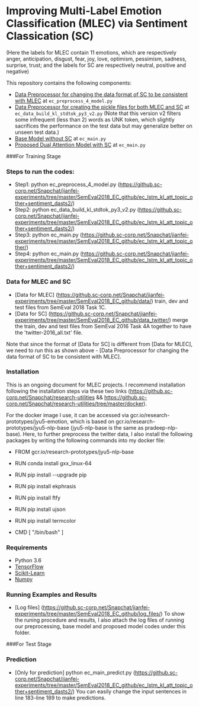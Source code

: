 # Improving Multi-Label Emotion Classification (MLEC) via Sentiment Classication (SC)

(Here the labels for MLEC contain 11 emotions, which are respectively anger, anticipation, disgust, fear, joy, love, optimism, pessimism, sadness, surprise, trust;
and the labels for SC are respectively neutral, positive and negative)

This repository contains the following components:
[](https://github.sc-corp.net/Snapchat/jianfei-experiments/tree/master/SemEval2018_EC_github/)

- [Data Preprocessor for changing the data format of SC to be consistent with MLEC](https://github.sc-corp.net/Snapchat/jianfei-experiments/tree/master/SemEval2018_EC_github/ec_lstm_kl_att_topic_other+sentiment_dasts2/) at `ec_preprocess_4_model.py`
- [Data Preprocessor for creating the pickle files for both MLEC and SC](https://github.sc-corp.net/Snapchat/jianfei-experiments/tree/master/SemEval2018_EC_github/ec_lstm_kl_att_topic_other+sentiment_dasts2/) at `ec_data_build_kl_stdtok_py3_v2.py` (Note that this version v2 filters some infrequent (less than 2) words as UNK token, which slightly sacrifices the performance on the test data but may generalize better on unseen test data.)
- [Base Model without SC](https://github.sc-corp.net/Snapchat/jianfei-experiments/tree/master/SemEval2018_EC_github/ec_lstm_kl_att_topic_other/) at `ec_main.py`
- [Proposed Dual Attention Model with SC](https://github.sc-corp.net/Snapchat/jianfei-experiments/tree/master/SemEval2018_EC_github/ec_lstm_kl_att_topic_other+sentiment_dasts2/) at `ec_main.py`

###For Training Stage
### Steps to run the codes:
- Step1: python ec_preprocess_4_model.py (https://github.sc-corp.net/Snapchat/jianfei-experiments/tree/master/SemEval2018_EC_github/ec_lstm_kl_att_topic_other+sentiment_dasts2/)
- Step2: python ec_data_build_kl_stdtok_py3_v2.py (https://github.sc-corp.net/Snapchat/jianfei-experiments/tree/master/SemEval2018_EC_github/ec_lstm_kl_att_topic_other+sentiment_dasts2/)
- Step3: python ec_main.py (https://github.sc-corp.net/Snapchat/jianfei-experiments/tree/master/SemEval2018_EC_github/ec_lstm_kl_att_topic_other/)
- Step4: python ec_main.py (https://github.sc-corp.net/Snapchat/jianfei-experiments/tree/master/SemEval2018_EC_github/ec_lstm_kl_att_topic_other+sentiment_dasts2/)

### Data for MLEC and SC
- [Data for MLEC] (https://github.sc-corp.net/Snapchat/jianfei-experiments/tree/master/SemEval2018_EC_github/data/) train, dev and test files from SemEval 2018 Task 1C.
- [Data for SC] (https://github.sc-corp.net/Snapchat/jianfei-experiments/tree/master/SemEval2018_EC_github/data_twitter/) merge the train, dev and test files from SemEval 2016 Task 4A together to have the 'twitter-2016_all.txt' file.

Note that since the format of [Data for SC] is different from [Data for MLEC], we need to run this as shown above - [Data Preprocessor for changing the data format of SC to be consistent with MLEC].

### Installation

This is an ongoing document for MLEC projects. I recommend installation following the installation steps via these two links (https://github.sc-corp.net/Snapchat/research-utilities && https://github.sc-corp.net/Snapchat/research-utilities/tree/master/docker).

For the docker image I use, it can be accessed via gcr.io/research-prototypes/jyu5-emotion, which is based on gcr.io/research-prototypes/jyu5-nlp-base (jyu5-nlp-base is the same as pradeep-nlp-base). Here, to further preprocess the twitter data, I also install the following packages by writing the following commands into my docker file:

- FROM gcr.io/research-prototypes/jyu5-nlp-base
 
- RUN conda install gxx_linux-64
- RUN pip install --upgrade pip
- RUN pip install ekphrasis
- RUN pip install ftfy
- RUN pip install ujson
- RUN pip install termcolor
 
- CMD [ "/bin/bash" ]


### Requirements

- Python 3.6
- [TensorFlow](https://www.tensorflow.org)
- [Scikit-Learn](http://scikit-learn.org/stable/index.html)
- [Numpy](http://www.numpy.org/)

### Running Examples and Results

- [Log files] (https://github.sc-corp.net/Snapchat/jianfei-experiments/tree/master/SemEval2018_EC_github/log_files/) To show the runing procedure and results, I also attach the log files of running our preprocessing, base model and proposed model codes under this folder.

###For Test Stage
### Prediction
- [Only for prediction] python ec_main_predict.py (https://github.sc-corp.net/Snapchat/jianfei-experiments/tree/master/SemEval2018_EC_github/ec_lstm_kl_att_topic_other+sentiment_dasts2/) You can easily change the input sentences in line 183-line 189 to make predictions.
